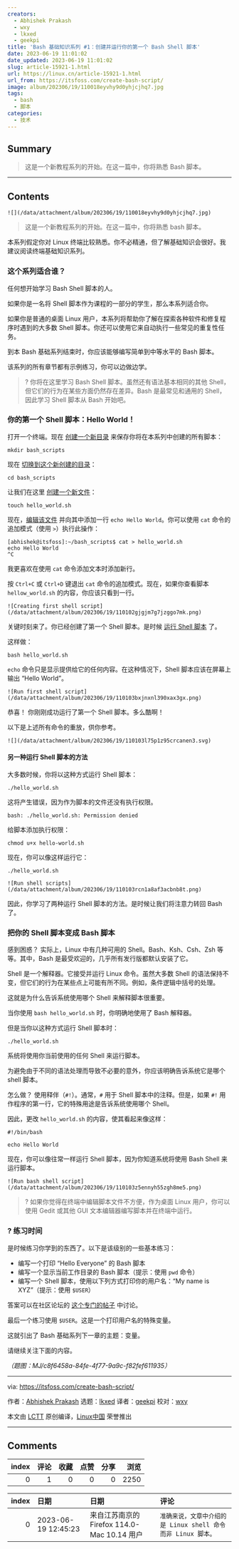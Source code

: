 ```yaml
---
creators:
  - Abhishek Prakash
  - wxy
  - lkxed
  - geekpi
title: 'Bash 基础知识系列 #1：创建并运行你的第一个 Bash Shell 脚本'
date: 2023-06-19 11:01:02
date_updated: 2023-06-19 11:01:02
slug: article-15921-1.html
url: https://linux.cn/article-15921-1.html
url_from: https://itsfoss.com/create-bash-script/
image: album/202306/19/110018eyvhy9d0yhjcjhq7.jpg
tags:
  - bash
  - 脚本
categories:
  - 技术
---
```


## Summary

> 这是一个新教程系列的开始。在这一篇中，你将熟悉 Bash 脚本。

***

<!-- more -->

## Contents

`![](/data/attachment/album/202306/19/110018eyvhy9d0yhjcjhq7.jpg)`

> 
> 这是一个新教程系列的开始。在这一篇中，你将熟悉 bash 脚本。
> 
> 
> 

本系列假定你对 Linux 终端比较熟悉。你不必精通，但了解基础知识会很好。我建议阅读终端基础知识系列。

### 这个系列适合谁？

任何想开始学习 Bash Shell 脚本的人。

如果你是一名将 Shell 脚本作为课程的一部分的学生，那么本系列适合你。

如果你是普通的桌面 Linux 用户，本系列将帮助你了解在探索各种软件和修复程序时遇到的大多数 Shell 脚本。你还可以使用它来自动执行一些常见的重复性任务。

到本 Bash 基础系列结束时，你应该能够编写简单到中等水平的 Bash 脚本。

该系列的所有章节都有示例练习，你可以边做边学。

> 
> ? 你将在这里学习 Bash Shell 脚本。虽然还有语法基本相同的其他 Shell，但它们的行为在某些方面仍然存在差异。Bash 是最常见和通用的 Shell，因此学习 Shell 脚本从 Bash 开始吧。
> 
> 
> 

### 你的第一个 Shell 脚本：Hello World！

打开一个终端。现在 [创建一个新目录](https://itsfoss.com/make-directories/) 来保存你将在本系列中创建的所有脚本：

```shell
mkdir bash_scripts
```

现在 [切换到这个新创建的目录](https://itsfoss.com/change-directories/)：

```shell
cd bash_scripts
```

让我们在这里 [创建一个新文件](https://itsfoss.com/create-files/)：

```shell
touch hello_world.sh
```

现在，[编辑该文件](https://itsfoss.com/edit-files-linux/) 并向其中添加一行 `echo Hello World`。你可以使用 `cat` 命令的追加模式（使用 `>`）执行此操作：

```shell
[abhishek@itsfoss]:~/bash_scripts$ cat > hello_world.sh 
echo Hello World
^C
```

我更喜欢在使用 `cat` 命令添加文本时添加新行。

按 `Ctrl+C` 或 `Ctrl+D` 键退出 `cat` 命令的追加模式。现在，如果你查看脚本 `hellow_world.sh` 的内容，你应该只看到一行。

`![Creating first shell script](/data/attachment/album/202306/19/110102gjgjm7g7jzggo7mk.png)`

关键时刻来了。你已经创建了第一个 Shell 脚本。是时候 [运行 Shell 脚本](https://itsfoss.com/run-shell-script-linux/) 了。

这样做：

```shell
bash hello_world.sh
```

`echo` 命令只是显示提供给它的任何内容。在这种情况下，Shell 脚本应该在屏幕上输出 “Hello World”。

`![Run first shell script](/data/attachment/album/202306/19/110103bxjnxnl390xax3gx.png)`

恭喜！ 你刚刚成功运行了第一个 Shell 脚本。多么酷啊！

以下是上述所有命令的重放，供你参考。

`![](/data/attachment/album/202306/19/110103l75p1z95crcanen3.svg)`

#### 另一种运行 Shell 脚本的方法

大多数时候，你将以这种方式运行 Shell 脚本：

```shell
./hello_world.sh
```

这将产生错误，因为作为脚本的文件还没有执行权限。

```shell
bash: ./hello_world.sh: Permission denied
```

给脚本添加执行权限：

```shell
chmod u+x hello-world.sh
```

现在，你可以像这样运行它：

```shell
./hello_world.sh
```

`![Run shell scripts](/data/attachment/album/202306/19/110103rcn1a8af3acbnb8t.png)`

因此，你学习了两种运行 Shell 脚本的方法。是时候让我们将注意力转回 Bash 了。

### 把你的 Shell 脚本变成 Bash 脚本

感到困惑？ 实际上，Linux 中有几种可用的 Shell。Bash、Ksh、Csh、Zsh 等等。其中，Bash 是最受欢迎的，几乎所有发行版都默认安装了它。

Shell 是一个解释器。它接受并运行 Linux 命令。虽然大多数 Shell 的语法保持不变，但它们的行为在某些点上可能有所不同。例如，条件逻辑中括号的处理。

这就是为什么告诉系统使用哪个 Shell 来解释脚本很重要。

当你使用 `bash hello_world.sh` 时，你明确地使用了 Bash 解释器。

但是当你以这种方式运行 Shell 脚本时：

```shell
./hello_world.sh
```

系统将使用你当前使用的任何 Shell 来运行脚本。

为避免由于不同的语法处理而导致不必要的意外，你应该明确告诉系统它是哪个 shell 脚本。

怎么做？ 使用释伴（`#!`）。通常，`#` 用于 Shell 脚本中的注释。但是，如果 `#!` 用作程序的第一行，它的特殊用途是告诉系统使用哪个 Shell。

因此，更改 `hello_world.sh` 的内容，使其看起来像这样：

```shell
#!/bin/bash

echo Hello World
```

现在，你可以像往常一样运行 Shell 脚本，因为你知道系统将使用 Bash Shell 来运行脚本。

`![Run bash shell script](/data/attachment/album/202306/19/110103z5ennyh55zgh8me5.png)`

> 
> ? 如果你觉得在终端中编辑脚本文件不方便，作为桌面 Linux 用户，你可以使用 Gedit 或其他 GUI 文本编辑器编写脚本并在终端中运行。
> 
> 
> 

### ?️ 练习时间

是时候练习你学到的东西了。以下是该级别的一些基本练习：

* 编写一个打印 “Hello Everyone” 的 Bash 脚本
* 编写一个显示当前工作目录的 Bash 脚本（提示：使用 `pwd` 命令）
* 编写一个 Shell 脚本，使用以下列方式打印你的用户名：“My name is XYZ”（提示：使用 `$USER`）

答案可以在社区论坛的 [这个专门的帖子](https://itsfoss.community:443/t/practice-exercise-in-bash-basics-series-1-create-and-run-your-first-bash-shell-script/10682) 中讨论。

最后一个练习使用 `$USER`。这是一个打印用户名的特殊变量。

这就引出了 Bash 基础系列下一章的主题：变量。

请继续关注下面的内容。

*（题图：MJ/c8f6458a-84fe-4f77-9a9c-f82fef611935）*

---

via: <https://itsfoss.com/create-bash-script/>

作者：[Abhishek Prakash](https://itsfoss.com/author/abhishek/) 选题：[lkxed](https://github.com/lkxed/) 译者：[geekpi](https://github.com/geekpi) 校对：[wxy](https://github.com/wxy)

本文由 [LCTT](https://github.com/LCTT/TranslateProject) 原创编译，[Linux中国](https://linux.cn/) 荣誉推出

***

## Comments


|   index |   评论 |   收藏 |   点赞 |   分享 |   浏览 |
|--------:|-------:|-------:|-------:|-------:|-------:|
|       0 |      1 |      0 |      0 |      0 |   2250 |

|   index | 日期                | 日期                                        | 评论                                                         |
|--------:|:--------------------|:--------------------------------------------|:-------------------------------------------------------------|
|       0 | 2023-06-19 12:45:23 | 来自江苏南京的 Firefox 114.0-Mac 10.14 用户 | `准确来说，文章中介绍的是 Linux shell 命令而非 Linux 脚本。` |

